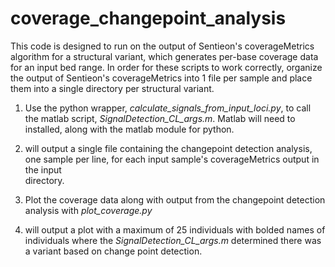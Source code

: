 # coverage_changepoint_analysis
This code is designed to run on the output of Sentieon's coverageMetrics algorithm for a structural variant, which generates per-base coverage data for an input bed range. In order for these scripts to work correctly, organize the output of Sentieon's coverageMetrics into 1 file per sample and place them into a single directory per structural variant. 

1. Use the python wrapper, *calculate_signals_from_input_loci.py*, to call the matlab script, *SignalDetection_CL_args.m*. Matlab will need to installed, along with the matlab module for python. 
  1. will output a single file containing the changepoint detection analysis, one sample per line, for each input sample's coverageMetrics output in the input       
  directory.

2. Plot the coverage data along with output from the changepoint detection analysis with *plot_coverage.py*
  1. will output a plot with a maximum of 25 individuals with bolded names of individuals where the *SignalDetection_CL_args.m* determined there was a variant based   on change point detection. 
